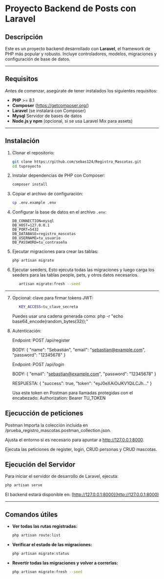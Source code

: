 # Proyecto Backend de Posts con Laravel

## Descripción
Este es un proyecto backend desarrollado con **Laravel**, el framework de PHP más popular y robusto.
Incluye controladores, modelos, migraciones y configuración de base de datos.

---

## Requisitos

Antes de comenzar, asegúrate de tener instalados los siguientes requisitos:

- **PHP** >= 8.1
- **Composer** (https://getcomposer.org/)
- **Laravel** (se instalará con Composer)
- **Mysql** Servidor de bases de datos
- **Node.js y npm** (opcional, si se usa Laravel Mix para assets)

---

## Instalación

1. Clonar el repositorio:

   ```sh
   git clone https://github.com/sebas124/Registro_Mascotas.git
   cd tuproyecto
   ```

2. Instalar dependencias de PHP con Composer:

   ```sh
   composer install
   ```

3. Copiar el archivo de configuración:

   ```sh
   cp .env.example .env
   ```

4. Configurar la base de datos en el archivo `.env`:

   ```env
   DB_CONNECTION=mysql
   DB_HOST=127.0.0.1
   DB_PORT=5432
   DB_DATABASE=registro_mascotas
   DB_USERNAME=tu_usuario
   DB_PASSWORD=tu_contraseña
   ```

5. Ejecutar migraciones para crear las tablas:

   ```sh
   php artisan migrate
   ```

6. Ejecutar seeders, Esto ejecuta todas las migraciones y luego carga los seeders para las tablas people, pets, y otros datos necesarios.

   ```sh
      artisan migrate:fresh --seed
   ```
---

7. Opcional: clave para firmar tokens JWT:

   ```sh
      KEY_ACCESS=tu_clave_secreta
   ```
   Puedes usar una cadena generada como:
   php -r "echo base64_encode(random_bytes(32));"


8. Autenticación: 

   Endpoint: POST /api/register

   BODY:
   {
      "name": "Sebastián",
      "email": "sebastian@example.com",
      "password": "12345678"
   }


   Endpoint: POST /api/login

   BODY:
   {
      "email": "sebastian@example.com",
      "password": "12345678"
   }


   RESPUESTA:
   {
      "success": true,
      "token": "eyJ0eXAiOiJKV1QiLCJh..."
   }

   Usa este token en Postman para llamadas protegidas con el encabezado:
   Authorization: Bearer TU_TOKEN

## Ejecucción de peticiones

 Postman
   Importa la colección incluida en /prueba_registro_mascotas.postman_collection.json.

   Ajusta el entorno si es necesario para apuntar a http://127.0.0.1:8000.

   Ejecuta las peticiones de register, login, CRUD personas y CRUD mascotas.


## Ejecución del Servidor

Para iniciar el servidor de desarrollo de Laravel, ejecuta:

```sh
php artisan serve
```

El backend estará disponible en: [http://127.0.0.1:8000](http://127.0.0.1:8000)

---

## Comandos útiles

- **Ver todas las rutas registradas:**
  ```sh
  php artisan route:list
  ```
- **Verificar el estado de las migraciones:**
  ```sh
  php artisan migrate:status
  ```
- **Revertir todas las migraciones y volver a correrlas:**
  ```sh
  php artisan migrate:fresh --seed
  ```



